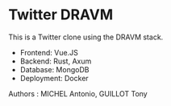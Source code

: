 # Twitter DRAVM

This is a Twitter clone using the DRAVM stack.
- Frontend: Vue.JS
- Backend: Rust, Axum
- Database: MongoDB
- Deployment: Docker

Authors : MICHEL Antonio, GUILLOT Tony
